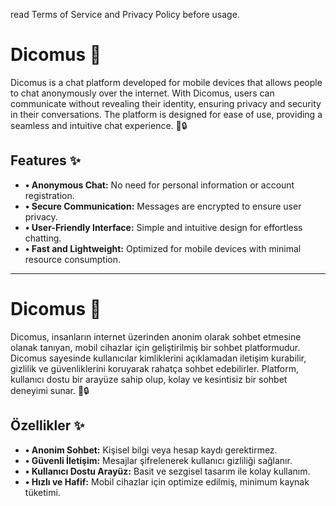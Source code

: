 read Terms of Service and Privacy Policy before usage.

# Dicomus 🚀

Dicomus is a chat platform developed for mobile devices that allows people to chat anonymously over the internet. With Dicomus, users can communicate without revealing their identity, ensuring privacy and security in their conversations. The platform is designed for ease of use, providing a seamless and intuitive chat experience. 💬🔒

## Features ✨
- **• Anonymous Chat:** No need for personal information or account registration.
- **• Secure Communication:** Messages are encrypted to ensure user privacy.
- **• User-Friendly Interface:** Simple and intuitive design for effortless chatting.
- **• Fast and Lightweight:** Optimized for mobile devices with minimal resource consumption.

---

# Dicomus 🚀

Dicomus, insanların internet üzerinden anonim olarak sohbet etmesine olanak tanıyan, mobil cihazlar için geliştirilmiş bir sohbet platformudur. Dicomus sayesinde kullanıcılar kimliklerini açıklamadan iletişim kurabilir, gizlilik ve güvenliklerini koruyarak rahatça sohbet edebilirler. Platform, kullanıcı dostu bir arayüze sahip olup, kolay ve kesintisiz bir sohbet deneyimi sunar. 💬🔒

## Özellikler ✨
- **• Anonim Sohbet:** Kişisel bilgi veya hesap kaydı gerektirmez.
- **• Güvenli İletişim:** Mesajlar şifrelenerek kullanıcı gizliliği sağlanır.
- **• Kullanıcı Dostu Arayüz:** Basit ve sezgisel tasarım ile kolay kullanım.
- **• Hızlı ve Hafif:** Mobil cihazlar için optimize edilmiş, minimum kaynak tüketimi.

